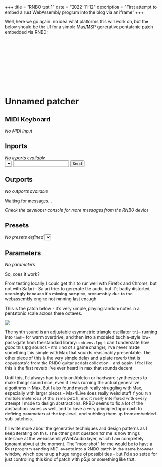 +++
title = "RNBO test 1"
date = "2022-11-12"
description = "First attempt to embed a rust WebAssembly program into the blog via an iframe"
+++

Well, here we go again: no idea what platforms this will work on, but the below should be the UI for a simple Mas/MSP generative pentatonic patch embedded via RNBO:

<svg id="background" width="100%" height="100%"></svg>
<div id="rnbo-root">
    <div>
        <h1 id="patcher-title">Unnamed patcher</h1>
    </div>
    <div id="rnbo-clickable-keyboard">
        <h2>MIDI Keyboard</h2>
        <em id="no-midi-label">No MIDI input</em>
    </div>
    <div id="rnbo-inports">
        <h2>Inports</h2>
        <em id="no-inports-label">No inports available</em>
        <form id="inport-form" className="inport">
            <div className="inport-input">
                <select id="inport-select"></select>
                <input id="inport-text" type="text"></input>
                <input id="inport-submit" className="smallButton" type="submit" value="Send"/>
            </div>
        </form>
    </div>
    <div id="rnbo-console">
        <h2>Outports</h2>
        <em id="no-outports-label">No outports available</em>
        <div id="rnbo-console-div">
            <p id="rnbo-console-readout">Waiting for messages...</p>
            <em id="rnbo-console-description">Check the developer console for more messages from the RNBO device</em>
        </div>
    </div>
    <div id="rnbo-presets">
        <h2>Presets</h2>
        <em id="no-presets-label">No presets defined</em>
        <select id="preset-select"></select>
    </div>
    <div id="rnbo-parameter-sliders">
        <h2>Parameters</h2>
        <em id="no-param-label">No parameters</em>
    </div>
</div>

<!-- Load the script that creates the RNBO device  -->
<!-- Uncomment if you know the version of your exported RNBO patch to avoid dynamic loading -->
<!-- <script type="text/javascript" src="https://cdn.cycling74.com/rnbo/latest/rnbo.min.js"></script> -->

<!-- (Optional) The guardrails.js script isn't required for RNBO to work, and you can skip including it -->
<!-- It simply offers some helpful error messages for common problems -->
<script type="text/javascript" src="data/guardrails.js"></script>

<!-- Import RNBO Engine Wrapper -->
<!-- Make sure to include the RNBO engine version to the version of your exported code, found in rnbopackage.json -->
<script type="text/javascript" src="data/app.js"></script>

So, does it work?

From testing locally, I could get this to run well with Firefox and Chrome, but not with Safari - Safari tries to generate the audio but it's badly distorted, seemingly because it's missing samples, presumably due to the webassembly engine not running fast enough.

This is the patch below - it's very simple, playing random notes in a pentatonic scale across three octaves.  

<img src="/imgs/rnbo_test_1_screenshot.png"/>

The synth sound is an adjustable asymmetric triangle oscillator `tri~` running into `tanh~` for warm overdrive, and then into a modeled buchla-style low-pass-gate from the standard library: `sbb.env.lpg`.  I can't understate how *good* this lpg sounds - it's kind of a game changer, I've never made something this simple with Max that sounds reasonably presentable.  The other piece of this is the very simple delay and a plate reverb that is copypasta'd from the RNBO guitar pedals collection - and again, I feel like this is the first reverb I've ever heard in max that sounds decent.

Until this, I'd always had to rely on Ableton or hardware synthesizers to make things sound nice, even if I was running the actual generative algorithms in Max.  But I also found myself really struggling with Max, especially with larger pieces - Max4Live does really weird stuff if you run multiple instances of the same patch, and it really interfered with every attempt I made to design abstractions.  RNBO seems to fix a lot of the abstraction issues as well, and to have a very principled approach to defining parameters at the top-level, and bubbling them up from embedded sub-patchers.

I'll write more about the generative techniques and design patterns as I keep iterating on this.  The other giant question for me is how things interface at the webassembly/WebAudio layer, which I am completely ignorant about at the moment.  The "moonshot" for me would be to have a Rust program sending MIDI events into a RNBO patch in the same browser window, which opens up a huge range of possibilities - but I'd also settle for just controlling this kind of patch with p5.js or something like that.

